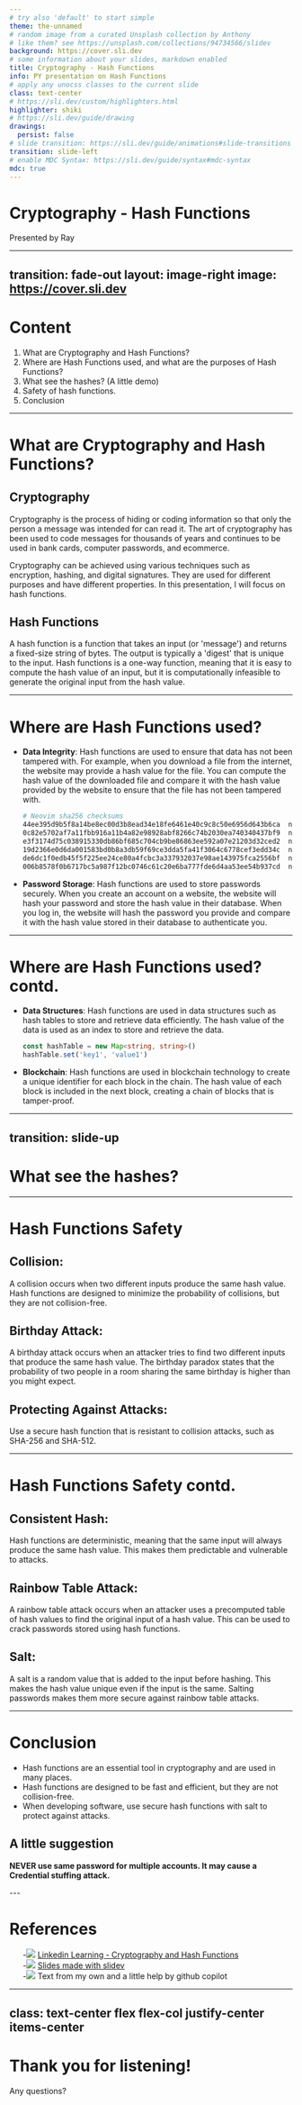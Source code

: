 ```yaml
---
# try also 'default' to start simple
theme: the-unnamed
# random image from a curated Unsplash collection by Anthony
# like them? see https://unsplash.com/collections/94734566/slidev
background: https://cover.sli.dev
# some information about your slides, markdown enabled
title: Cryptography - Hash Functions
info: PY presentation on Hash Functions
# apply any unocss classes to the current slide
class: text-center
# https://sli.dev/custom/highlighters.html
highlighter: shiki
# https://sli.dev/guide/drawing
drawings:
  persist: false
# slide transition: https://sli.dev/guide/animations#slide-transitions
transition: slide-left
# enable MDC Syntax: https://sli.dev/guide/syntax#mdc-syntax
mdc: true
---
```


# Cryptography - Hash Functions

Presented by Ray

---
transition: fade-out
layout: image-right
image: https://cover.sli.dev
---

# Content

<v-click>

1. What are Cryptography and Hash Functions?
1. Where are Hash Functions used, and what are the purposes of Hash Functions?
1. What see the hashes? (A little demo)
1. Safety of hash functions.
1. Conclusion

</v-click>

---

# What are Cryptography and Hash Functions?

<v-click>

## Cryptography

Cryptography is the process of hiding or coding information so that only the person a message was intended for can read it. The art of cryptography has been used to code messages for thousands of years and continues to be used in bank cards, computer passwords, and ecommerce.

</v-click>

<v-click>

Cryptography can be achieved using various techniques such as encryption, hashing, and digital signatures. They are used for different purposes and have different properties. In this presentation, I will focus on hash functions.

</v-click>

<v-click>

## Hash Functions

A hash function is a function that takes an input (or 'message') and returns a fixed-size string of bytes. The output is typically a 'digest' that is unique to the input. Hash functions is a one-way function, meaning that it is easy to compute the hash value of an input, but it is computationally infeasible to generate the original input from the hash value.

</v-click>

---

# Where are Hash Functions used?

<v-click>

- **Data Integrity**: Hash functions are used to ensure that data has not been tampered with. For example, when you download a file from the internet, the website may provide a hash value for the file. You can compute the hash value of the downloaded file and compare it with the hash value provided by the website to ensure that the file has not been tampered with.

  ```bash
  # Neovim sha256 checksums
  44ee395d9b5f8a14be8ec00d3b8ead34e18fe6461e40c9c8c50e6956d643b6ca  nvim-linux64.tar.gz
  0c82e5702af7a11fbb916a11b4a82e98928abf8266c74b2030ea740340437bf9  nvim.appimage
  e3f3174d75c038915330db86bf685c704cb9be86863ee592a07e21203d32ced2  nvim.appimage.zsync
  19d2366e0d6da001583bd0b8a3db59f69ce3dda5fa41f3064c6778cef3edd34c  nvim-macos.tar.gz
  de6dc1f0edb45f5f225ee24ce80a4fcbc3a337932037e98ae143975fca2556bf  nvim-win64.zip
  006b8578f0b6717bc5a987f12bc0746c61c20e6ba777fde6d4aa53ee54b937cd  nvim-win64.msi
  ```

</v-click>

<v-click>

- **Password Storage**: Hash functions are used to store passwords securely. When you create an account on a website, the website will hash your password and store the hash value in their database. When you log in, the website will hash the password you provide and compare it with the hash value stored in their database to authenticate you.

</v-click>

---

# Where are Hash Functions used? contd.

<v-click>

- **Data Structures**: Hash functions are used in data structures such as hash tables to store and retrieve data efficiently. The hash value of the data is used as an index to store and retrieve the data.

  ```ts twoslash
  const hashTable = new Map<string, string>()
  hashTable.set('key1', 'value1')
  ```

</v-click>

<v-click>

- **Blockchain**: Hash functions are used in blockchain technology to create a unique identifier for each block in the chain. The hash value of each block is included in the next block, creating a chain of blocks that is tamper-proof.

</v-click>

---
transition: slide-up
---

# What see the hashes?

<!-- ./components/Hash.vue -->
<Hash></Hash>

---

# Hash Functions Safety

<v-click>

## Collision:

A collision occurs when two different inputs produce the same hash value. Hash functions are designed to minimize the probability of collisions, but they are not collision-free.

</v-click>

<v-click>

## Birthday Attack:
A birthday attack occurs when an attacker tries to find two different inputs that produce the same hash value. The birthday paradox states that the probability of two people in a room sharing the same birthday is higher than you might expect.

</v-click>

<v-click>

## Protecting Against Attacks:
Use a secure hash function that is resistant to collision attacks, such as SHA-256 and SHA-512.

</v-click>

---

# Hash Functions Safety contd.
<v-click>

## Consistent Hash:
Hash functions are deterministic, meaning that the same input will always produce the same hash value. This makes them predictable and vulnerable to attacks.

</v-click>

<v-click>

## Rainbow Table Attack:
A rainbow table attack occurs when an attacker uses a precomputed table of hash values to find the original input of a hash value. This can be used to crack passwords stored using hash functions.

</v-click>

<v-click>

## Salt:
A salt is a random value that is added to the input before hashing. This makes the hash value unique even if the input is the same. Salting passwords makes them more secure against rainbow table attacks.

</v-click>

---

# Conclusion

- Hash functions are an essential tool in cryptography and are used in many places.
- Hash functions are designed to be fast and efficient, but they are not collision-free.
- When developing software, use secure hash functions with salt to protect against attacks.

<v-click>

## A little suggestion

**NEVER use same password for multiple accounts. It may cause a Credential stuffing attack.**

</v-click>
---

# References

<ul>
  <div class="flex items-center gap-2">
    -<img src="/linkedin.svg" class="w-4 h-4" />
    <a href="https://www.linkedin.com/learning/conversations-on-cryptography/hashing?u=60318065" target="_blank">Linkedin Learning - Cryptography and Hash Functions</a>
  </div>

  <div class="flex items-center gap-2">
    -<img src="/slidev.svg" class="w-4 h-4" />
    <a href="https://sli.dev/" target="_blank">Slides made with slidev</a>
  </div>

  <div class="flex items-center gap-2">
    -<img src="/github.svg" class="w-4 h-4" />
    Text from my own and a little help by github copilot
  </div>

</ul>

---
class: text-center flex flex-col justify-center items-center
---

# Thank you for listening!

Any questions?
